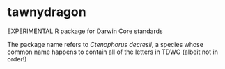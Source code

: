 # tawnydragon
EXPERIMENTAL R package for Darwin Core standards

The package name refers to _Ctenophorus decresii_, a species whose common name 
happens to contain all of the letters in TDWG (albeit not in order!)